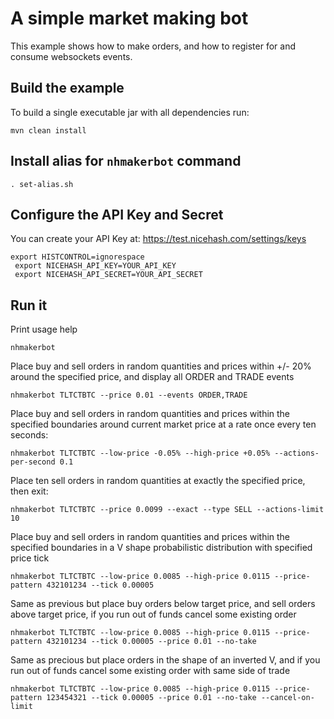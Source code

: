 A simple market making bot
==========================

This example shows how to make orders, and how to register for and consume websockets events.


Build the example
-----------------

To build a single executable jar with all dependencies run:

    mvn clean install


Install alias for `nhmakerbot` command
--------------------------------------

    . set-alias.sh


Configure the API Key and Secret
--------------------------------

You can create your API Key at: https://test.nicehash.com/settings/keys

```
export HISTCONTROL=ignorespace
 export NICEHASH_API_KEY=YOUR_API_KEY
 export NICEHASH_API_SECRET=YOUR_API_SECRET
```


Run it
------

Print usage help

    nhmakerbot

Place buy and sell orders in random quantities and prices within +/- 20% around the specified price, and display all ORDER and TRADE events

    nhmakerbot TLTCTBTC --price 0.01 --events ORDER,TRADE

Place buy and sell orders in random quantities and prices within the specified boundaries around current market price at a rate once every ten seconds:

    nhmakerbot TLTCTBTC --low-price -0.05% --high-price +0.05% --actions-per-second 0.1

Place ten sell orders in random quantities at exactly the specified price, then exit:

    nhmakerbot TLTCTBTC --price 0.0099 --exact --type SELL --actions-limit 10

Place buy and sell orders in random quantities and prices within the specified boundaries in a V shape probabilistic distribution with specified price tick

    nhmakerbot TLTCTBTC --low-price 0.0085 --high-price 0.0115 --price-pattern 432101234 --tick 0.00005

Same as previous but place buy orders below target price, and sell orders above target price, if you run out of funds cancel some existing order

    nhmakerbot TLTCTBTC --low-price 0.0085 --high-price 0.0115 --price-pattern 432101234 --tick 0.00005 --price 0.01 --no-take

Same as precious but place orders in the shape of an inverted V, and if you run out of funds cancel some existing order with same side of trade

    nhmakerbot TLTCTBTC --low-price 0.0085 --high-price 0.0115 --price-pattern 123454321 --tick 0.00005 --price 0.01 --no-take --cancel-on-limit